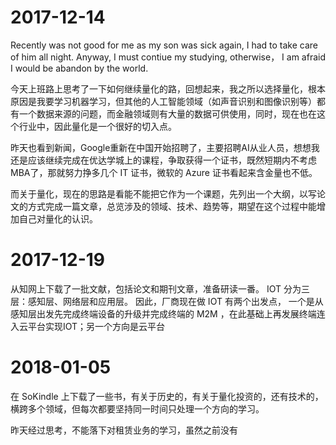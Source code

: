 # 2017-12-14
Recently was not good for me as my son was sick again, I had to take care of him all night.
Anyway, I must contiue my studying, otherwise， I am afraid I would be abandon by the world.

今天上班路上思考了一下如何继续量化的路，回想起来，我之所以选择量化，根本原因是我要学习机器学习，但其他的人工智能领域（如声音识别和图像识别等）都有一个数据来源的问题，而金融领域则有大量的数据可供使用，同时，现在也在这个行业中，因此量化是一个很好的切入点。

昨天也看到新闻，Google重新在中国开始招聘了，主要招聘AI从业人员，想想我还是应该继续完成在优达学城上的课程，争取获得一个证书，既然短期内不考虑MBA了，那就努力挣多几个 IT 证书，微软的 Azure 证书看起来含金量也不低。

而关于量化，现在的思路是看能不能把它作为一个课题，先列出一个大纲，以写论文的方式完成一篇文章，总览涉及的领域、技术、趋势等，期望在这个过程中能增加自己对量化的认识。
  
# 2017-12-19
从知网上下载了一批文献，包括论文和期刊文章，准备研读一番。
IOT 分为三层：感知层、网络层和应用层。 因此，厂商现在做 IOT 有两个出发点， 一个是从感知层出发先完成终端设备的升级并完成终端的 M2M ，在此基础上再发展终端连入云平台实现IOT；另一个方向是云平台
  
  
# 2018-01-05
在 SoKindle 上下载了一些书，有关于历史的，有关于量化投资的，还有技术的，横跨多个领域，但每次都要坚持同一时间只处理一个方向的学习。

昨天经过思考，不能落下对租赁业务的学习，虽然之前没有